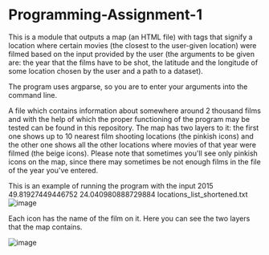# Programming-Assignment-1

This is a module that outputs a map (an HTML file) with tags that signify a location where certain movies 
(the closest to the user-given location) were filmed based on the input
provided by the user (the arguments to be given are: the year that the films have to be shot, the latitude and the
longitude of some location chosen by the user and a path to a dataset). 

The program uses argparse, so you are to enter your arguments into the command line.

A file which contains information about somewhere around 2 thousand films and with the help of which
the proper functioning of the program may be tested can be found in this repository. The map has two layers
to it: the first one shows up to 10 nearest film shooting locations (the pinkish icons) and the other one shows
all the other locations where movies
of that year were filmed (the beige icons). Please note that sometimes you'll see only pinkish icons on the map, 
since there may sometimes be not enough films in the file of the year you've entered.

This is an example of running the program with the input 2015 49.81927449446752 24.040980888729884 locations_list_shortened.txt
![image](https://user-images.githubusercontent.com/92581057/153064206-28db4b7f-5c56-4056-b53b-53429618eb59.png)

Each icon has the name of the film on it. Here you can see the two layers that the map contains.

![image](https://user-images.githubusercontent.com/92581057/153067772-bf525668-fd76-4a3a-8417-47667c2a8ad2.png)

